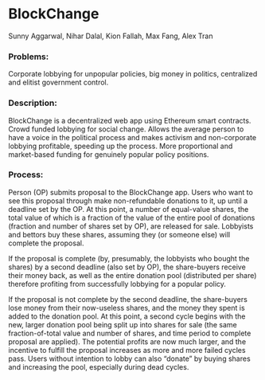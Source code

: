 # BlockChange

Sunny Aggarwal, Nihar Dalal, Kion Fallah, Max Fang, Alex Tran

### Problems:

Corporate lobbying for unpopular policies, big money in politics, centralized and elitist government control.


### Description:

BlockChange is a decentralized web app using Ethereum smart contracts. Crowd funded lobbying for social change. Allows the average person to have a voice in the political process and makes activism and non-corporate lobbying profitable, speeding up the process. More proportional and market-based funding for genuinely popular policy positions.


### Process:

Person (OP) submits proposal to the BlockChange app. Users who want to see this proposal through make non-refundable donations to it, up until a deadline set by the OP. At this point, a number of equal-value shares, the total value of which is a fraction of the value of the entire pool of donations (fraction and number of shares set by OP), are released for sale. Lobbyists and bettors buy these shares, assuming they (or someone else) will complete the proposal. 


If the proposal is complete (by, presumably, the lobbyists who bought the shares) by a second deadline (also set by OP), the share-buyers receive their money back, as well as the entire donation pool (distributed per share) therefore profiting from successfully lobbying for a popular policy.


If the proposal is not complete by the second deadline, the share-buyers lose money from their now-useless shares, and the money they spent is added to the donation pool. At this point, a second cycle begins with the new, larger donation pool being split up into shares for sale (the same fraction-of-total value and number of shares, and time period to complete proposal are applied). The potential profits are now much larger, and the incentive to fulfill the proposal increases as more and more failed cycles pass. Users without intention to lobby can also “donate” by buying shares and increasing the pool, especially during dead cycles.

